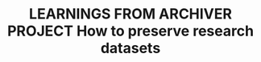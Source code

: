 ---
abstract: null
creators:
- Fuertes, Maria
- Redondo, Teofilo
- Martinez, Antonio G
date: null
document_url: https://services.phaidra.univie.ac.at/api/object/o:1424810/download
grand_parent: iPRES
institutions:
- LIBNOVA SL
keywords: []
landing_page_url: https://phaidra.univie.ac.at/o:1424810
language: eng
layout: publication
license: All rights reserved
notes_url: null
parent: iPRES 2021
presentation_url: null
size: 83642
source_name: iPRES
title: LEARNINGS FROM ARCHIVER PROJECT How to preserve research datasets
type: lightning talk
year: 2021
---
